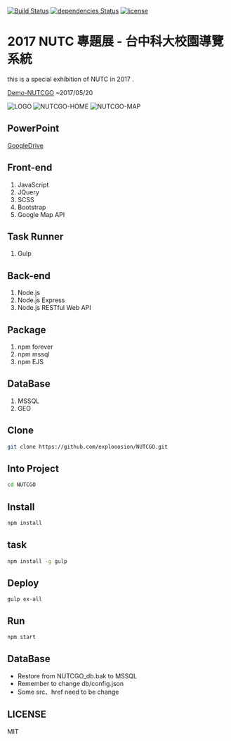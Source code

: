 [![Build Status](https://travis-ci.org/explooosion/NUTCGO.svg?branch=master)](https://travis-ci.org/explooosion/NUTCGO)
[![dependencies Status](https://david-dm.org/explooosion/NUTCGO.svg)](https://david-dm.org/)
[![license](https://img.shields.io/github/license/mashape/apistatus.svg)](https://github.com/explooosion/NUTCGO/blob/master/LICENSE)
  
# 2017 NUTC 專題展 - 台中科大校園導覽系統
this is a special exhibition of NUTC in 2017 .  

[Demo-NUTCGO](http://robby570.tw) ~2017/05/20  

![LOGO](http://i.imgur.com/xMDImna.png)
![NUTCGO-HOME](http://i.imgur.com/h19knbR.jpg)
![NUTCGO-MAP](http://i.imgur.com/FE9XKOn.jpg)  

## PowerPoint
[GoogleDrive](https://drive.google.com/open?id=0B1mT0V_C4ZXIVXEyUkhPQVB6aVE)  

## Front-end
1. JavaScript
2. JQuery
3. SCSS
4. Bootstrap
5. Google Map API

## Task Runner
1. Gulp

## Back-end
1. Node.js
2. Node.js Express
3. Node.js RESTful Web API  

## Package 
1. npm forever
2. npm mssql
3. npm EJS  

## DataBase
1. MSSQL
2. GEO

## Clone
```bash
git clone https://github.com/explooosion/NUTCGO.git
```

## Into Project
```bash
cd NUTCGO
```

## Install
```bash
npm install
```

## task
```bash
npm install -g gulp
```


## Deploy
```
gulp ex-all
```

## Run
```bash
npm start
```

## DataBase
+ Restore from NUTCGO_db.bak to MSSQL
+ Remember to change db/config.json
+ Some src、href need to be change

## LICENSE
MIT  
